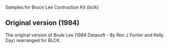 Samples for Bruce Lee Contruction Kit (bclk)

## Original version (1984)

The original version of Brule Lee (1984 Datasoft - By Ron J Fortier and Kelly Day) rearranged for BLCK.


